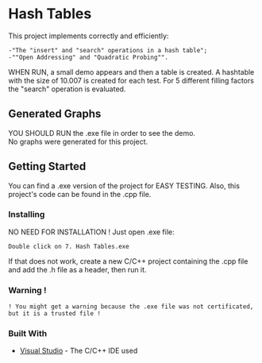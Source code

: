 # Hash Tables
This project implements correctly and efficiently:
```
-"The "insert" and "search" operations in a hash table";
-""Open Addressing" and "Quadratic Probing"".
```
WHEN RUN, a small demo appears and then a table is created. A hashtable with the size of 10.007 is created for each test. For 5 different filling factors the "search" operation is evaluated.

## Generated Graphs
YOU SHOULD RUN the .exe file in order to see the demo.<br/>
No graphs were generated for this project.

## Getting Started
You can find a .exe version of the project for EASY TESTING. Also, this project's code can be found in the .cpp file.

### Installing
NO NEED FOR INSTALLATION !
Just open .exe file:
```
Double click on 7. Hash Tables.exe
```
If that does not work, create a new C/C++ project containing the .cpp file and add the .h file as a header, then run it.

### Warning !
```
! You might get a warning because the .exe file was not certificated, but it is a trusted file !
```

### Built With
* [Visual Studio](https://visualstudio.microsoft.com/) - The C/C++ IDE used